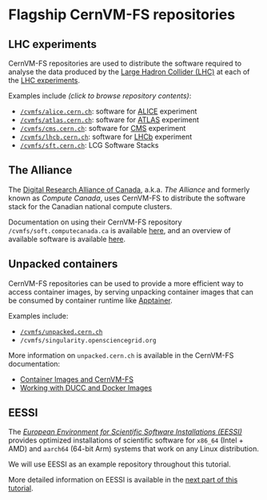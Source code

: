 # Flagship CernVM-FS repositories

## LHC experiments

CernVM-FS repositories are used to distribute the software required to analyse the data produced by the
[Large Hadron Collider (LHC)](https://home.cern/science/accelerators/large-hadron-collider) at each of the
[LHC experiments](https://home.cern/science/experiments).

Examples include *(click to browse repository contents)*:

* [`/cvmfs/alice.cern.ch`](https://cvmfs-monitor-frontend.web.cern.ch/browse/alice.cern.ch): software for [ALICE](https://home.cern/science/experiments/alice) experiment
* [`/cvmfs/atlas.cern.ch`](https://cvmfs-monitor-frontend.web.cern.ch/browse/atlas.cern.ch): software for [ATLAS](https://home.cern/science/experiments/atlas) experiment
* [`/cvmfs/cms.cern.ch`](https://cvmfs-monitor-frontend.web.cern.ch/browse/cms.cern.ch): software for [CMS](https://home.cern/science/experiments/cms) experiment
* [`/cvmfs/lhcb.cern.ch`](https://cvmfs-monitor-frontend.web.cern.ch/browse/lhcb.cern.ch): software for [LHCb](https://home.cern/science/experiments/lhcb) experiment
* [`/cvmfs/sft.cern.ch`](https://cvmfs-monitor-frontend.web.cern.ch/browse/sft.cern.ch): LCG Software Stacks

## The Alliance

The [Digital Research Alliance of Canada](https://alliancecan.ca/en/about/alliance), a.k.a. *The Alliance* and formerly
known as *Compute Canada*, uses CernVM-FS to distribute the software stack for the Canadian national compute clusters.

Documentation on using their CernVM-FS repository `/cvmfs/soft.computecanada.ca` is available
[here](https://docs.alliancecan.ca/wiki/Accessing_CVMFS/en), and an overview of available software is available
[here](https://docs.alliancecan.ca/wiki/Available_software).

## Unpacked containers

CernVM-FS repositories can be used to provide a more efficient way to access container images,
by serving unpacking container images that can be consumed by container runtime like [Apptainer](https://apptainer.org).

Examples include:

* [`/cvmfs/unpacked.cern.ch`](https://cvmfs-monitor-frontend.web.cern.ch/browse/unpacked.cern.ch)
* `/cvmfs/singularity.opensciencegrid.org`

More information on `unpacked.cern.ch` is available in the CernVM-FS documentation:

* [Container Images and CernVM-FS](https://cvmfs.readthedocs.io/en/stable/cpt-containers.html)
* [Working with DUCC and Docker Images](https://cvmfs.readthedocs.io/en/stable/cpt-ducc.html)

## EESSI

The [*European Environment for Scientific Software Installations (EESSI)*](https://eessi.io) provides optimized installations
of scientific software for `x86_64` (Intel + AMD) and `aarch64` (64-bit Arm) systems that work on any Linux
distribution.

We will use EESSI as an example repository throughout this tutorial.

More detailed information on EESSI is available in the [next part of this tutorial](../eessi.md).
